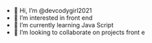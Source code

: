 - 👋 Hi, I’m @devcodygirl2021
- 👀 I’m interested in front end
- 🌱 I’m currently learning Java Script
- 💞️ I’m looking to collaborate on projects front e

<!---
devcodygirl2021/devcodygirl2021 is a ✨ special ✨ repository because its `README.md` (this file) appears on your GitHub profile.
You can click the Preview link to take a look at your changes.
--->
